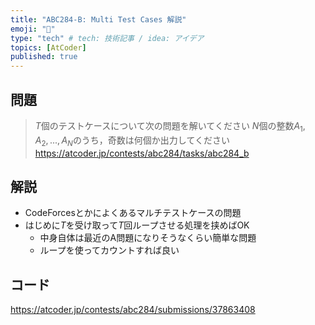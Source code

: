 ```yaml
---
title: "ABC284-B: Multi Test Cases 解説"
emoji: "🔲"
type: "tech" # tech: 技術記事 / idea: アイデア
topics: [AtCoder]
published: true
---
```


## 問題
> $T$個のテストケースについて次の問題を解いてください
> $N$個の整数$A_1, A_2,...,A_N$のうち，奇数は何個か出力してください
https://atcoder.jp/contests/abc284/tasks/abc284_b

## 解説
- CodeForcesとかによくあるマルチテストケースの問題
- はじめに$T$を受け取って$T$回ループさせる処理を挟めばOK
  - 中身自体は最近のA問題になりそうなくらい簡単な問題
  - ループを使ってカウントすれば良い

## コード

https://atcoder.jp/contests/abc284/submissions/37863408
